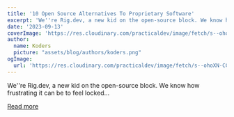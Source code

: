 ```yaml
---
title: '10 Open Source Alternatives To Proprietary Software'
excerpt: 'We''re Rig.dev, a new kid on the open-source block. We know how frustrating it can be to feel locked...'
date: '2023-09-13'
coverImage: 'https://res.cloudinary.com/practicaldev/image/fetch/s--ohoXN-CC--/c_imagga_scale,f_auto,fl_progressive,h_420,q_auto,w_1000/https://dev-to-uploads.s3.amazonaws.com/uploads/articles/95cha3zua4pounf0x05i.png'
author:
  name: Koders
  picture: "assets/blog/authors/koders.png"
ogImage:
  url: 'https://res.cloudinary.com/practicaldev/image/fetch/s--ohoXN-CC--/c_imagga_scale,f_auto,fl_progressive,h_420,q_auto,w_1000/https://dev-to-uploads.s3.amazonaws.com/uploads/articles/95cha3zua4pounf0x05i.png'
---
```


We''re Rig.dev, a new kid on the open-source block. We know how frustrating it can be to feel locked...

[Read more](https://dev.to/rigdev/10-open-source-alternatives-to-proprietary-software-34lb)
